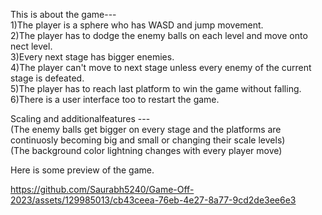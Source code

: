 This is about the game---   
1)The player is a sphere who has WASD and jump movement.   
2)The player has to dodge the enemy balls on each level and move onto nect level.   
3)Every next stage has bigger enemies.   
4)The player can't move to next stage unless every enemy of the current stage is defeated.      
5)The player has to reach last platform to win the game without falling.  
6)There is a user interface too to restart the game.  

Scaling and additionalfeatures ---    
(The enemy balls get bigger on every stage and the platforms are continuosly becoming big and small or changing their scale levels)   
(The background color lightning changes with every player move)   

Here is some  preview of the game.   





https://github.com/Saurabh5240/Game-Off-2023/assets/129985013/cb43ceea-76eb-4e27-8a77-9cd2de3ee6e3














